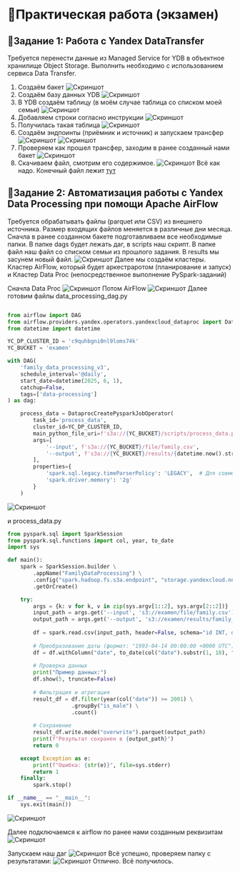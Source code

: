 # 📌Практическая работа (экзамен)
## 🔹Задание 1: Работа с Yandex DataTransfer
Требуется перенести данные из Managed Service for YDB в объектное хранилище Object Storage. Выполнить необходимо с использованием сервиса Data Transfer.
1) Создаём бакет 
 ![Скриншот](screenshots/1.png)
2) Создаём базу данных YDB
![Скриншот](screenshots/2.png)
3) В YDB создаём таблицу (в моём случае таблица со списком моей семьи)
![Скриншот](screenshots/3.png)
4) Добавляем строки согласно инструкции
![Скриншот](screenshots/4.png)
5) Получилась такая таблица
![Скриншот](screenshots/5.png)
6)  Создаём эндпоинты (приёмник и источник) и запускаем трансфер
![Скриншот](screenshots/6.png)
![Скриншот](screenshots/06.png)
7)  Проверяем как прошел трансфер, заходим в ранее созданный нами бакет
![Скриншот](screenshots/7.png)
8)  Скачиваем файл, смотрим его содержимое.
![Скриншот](screenshots/8.png)
Всё как надо. Конечный файл лежит [тут](https://github.com/andrey-osadchiy/etl_processes/tree/main/final_project/staff)

## 🔹Задание 2: Автоматизация работы с Yandex Data Processing при помощи Apache AirFlow
Требуется обрабатывать файлы (parquet или CSV) из внешнего источника. Размер входящих файлов меняется в различные дни месяца.  
Сначла в ранее созданном бакете подготавливаем все необходимые папки. В папке dags будет лежать даг, в scripts наш скрипт. В папке файл наш файл со списком семьи из прошлого задания. В results мы засунем новый файл.
![Скриншот](screenshots/2/1.png)
Далее мы создаём кластеры. Кластер AirFlow, который будет аркестраротом (планирование и запуск) и Кластер Data Proc (непосредственное выполнение PySpark-заданий)

Сначла Data Proc
![Скриншот](screenshots/2/2.png)
Потом AirFlow
![Скриншот](screenshots/2/22.png)
Далее готовим файлы data_processing_dag.py 
```python

from airflow import DAG
from airflow.providers.yandex.operators.yandexcloud_dataproc import DataprocCreatePysparkJobOperator
from datetime import datetime

YC_DP_CLUSTER_ID = 'c9quhbgni0nl9loms74k'
YC_BUCKET = 'examen'

with DAG(
    'family_data_processing_v3',
    schedule_interval='@daily',
    start_date=datetime(2025, 6, 1),
    catchup=False,
    tags=['data-processing']
) as dag:

    process_data = DataprocCreatePysparkJobOperator(
        task_id='process_data',
        cluster_id=YC_DP_CLUSTER_ID,
        main_python_file_uri=f's3a://{YC_BUCKET}/scripts/process_data.py',
        args=[
            '--input', f's3a://{YC_BUCKET}/file/family.csv',
            '--output', f's3a://{YC_BUCKET}/results/{datetime.now().strftime("%Y%m%d_%H%M%S")}'
        ],
        properties={
            'spark.sql.legacy.timeParserPolicy': 'LEGACY',  # Для совместимости формата даты
            'spark.driver.memory': '2g'
        }
    )
```
![Скриншот](screenshots/2/4.png)

и process_data.py
```python
from pyspark.sql import SparkSession
from pyspark.sql.functions import col, year, to_date
import sys

def main():
    spark = SparkSession.builder \
        .appName("FamilyDataProcessing") \
        .config("spark.hadoop.fs.s3a.endpoint", "storage.yandexcloud.net") \
        .getOrCreate()

    try:
        args = {k: v for k, v in zip(sys.argv[1::2], sys.argv[2::2])}
        input_path = args.get('--input', 's3://examen/file/family.csv')
        output_path = args.get('--output', 's3://examen/results/family_processed')
  
        df = spark.read.csv(input_path, header=False, schema="id INT, date STRING, name STRING, is_male BOOLEAN")
        
        # Преобразование даты (формат: "1993-04-14 00:00:00 +0000 UTC")
        df = df.withColumn("date", to_date(col("date").substr(1, 10), "yyyy-MM-dd"))
        
        # Проверка данных
        print("Пример данных:")
        df.show(5, truncate=False)
        
        # Фильтрация и агрегация
        result_df = df.filter(year(col("date")) >= 2001) \
                    .groupBy("is_male") \
                    .count()
        
        # Сохранение
        result_df.write.mode("overwrite").parquet(output_path)
        print(f"Результат сохранен в {output_path}")
        return 0

    except Exception as e:
        print(f"Ошибка: {str(e)}", file=sys.stderr)
        return 1
    finally:
        spark.stop()

if __name__ == "__main__":
    sys.exit(main())
```
![Скриншот](screenshots/2/5.png)

Далее подключаемся к airflow по ранее нами созданным реквизитам
![Скриншот](screenshots/2/6.png)

Запускаем наш даг
![Скриншот](screenshots/2/7.png)
Всё успешно, проверяем папку с результатами:
![Скриншот](screenshots/2/8.png)
Отлично. Всё получилось. 


